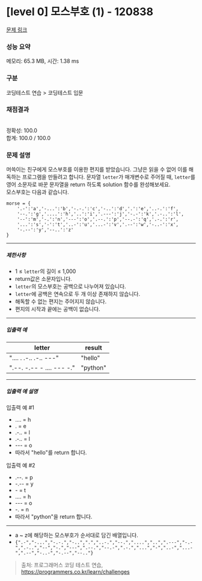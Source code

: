 # [level 0] 모스부호 (1) - 120838 

[문제 링크](https://school.programmers.co.kr/learn/courses/30/lessons/120838) 

### 성능 요약

메모리: 65.3 MB, 시간: 1.38 ms

### 구분

코딩테스트 연습 > 코딩테스트 입문

### 채점결과

<br/>정확성: 100.0<br/>합계: 100.0 / 100.0

### 문제 설명

<p>머쓱이는 친구에게 모스부호를 이용한 편지를 받았습니다. 그냥은 읽을 수 없어 이를 해독하는 프로그램을 만들려고 합니다. 문자열 <code>letter</code>가 매개변수로 주어질 때, <code>letter</code>를 영어 소문자로 바꾼 문자열을 return 하도록 solution 함수를 완성해보세요.<br>
모스부호는 다음과 같습니다.</p>
<div class="highlight"><pre class="codehilite"><code>morse = { 
    '.-':'a','-...':'b','-.-.':'c','-..':'d','.':'e','..-.':'f',
    '--.':'g','....':'h','..':'i','.---':'j','-.-':'k','.-..':'l',
    '--':'m','-.':'n','---':'o','.--.':'p','--.-':'q','.-.':'r',
    '...':'s','-':'t','..-':'u','...-':'v','.--':'w','-..-':'x',
    '-.--':'y','--..':'z'
}
</code></pre></div>
<hr>

<h5>제한사항</h5>

<ul>
<li>1 ≤ <code>letter</code>의 길이 ≤ 1,000</li>
<li>return값은 소문자입니다.</li>
<li><code>letter</code>의 모스부호는 공백으로 나누어져 있습니다.</li>
<li><code>letter</code>에 공백은 연속으로 두 개 이상 존재하지 않습니다.</li>
<li>해독할 수 없는 편지는 주어지지 않습니다.</li>
<li>편지의 시작과 끝에는 공백이 없습니다.</li>
</ul>

<hr>

<h5>입출력 예</h5>
<table class="table">
        <thead><tr>
<th>letter</th>
<th>result</th>
</tr>
</thead>
        <tbody><tr>
<td>".... . .-.. .-.. ---"</td>
<td>"hello"</td>
</tr>
<tr>
<td>".--. -.-- - .... --- -."</td>
<td>"python"</td>
</tr>
</tbody>
      </table>
<hr>

<h5>입출력 예 설명</h5>

<p>입출력 예 #1</p>

<ul>
<li>.... = h</li>
<li>. = e</li>
<li>.-.. = l</li>
<li>.-.. = l</li>
<li>--- = o</li>
<li>따라서 "hello"를 return 합니다.</li>
</ul>

<p>입출력 예 #2</p>

<ul>
<li>.--. = p</li>
<li>-.-- = y</li>
<li>- = t</li>
<li>.... = h</li>
<li>--- = o</li>
<li>-. = n</li>
<li>따라서 "python"을 return 합니다.</li>
</ul>

<hr>

<ul>
<li>a ~ z에 해당하는 모스부호가 순서대로 담긴 배열입니다.</li>
<li><code>{".-","-...","-.-.","-..",".","..-.","--.","....","..",".---","-.-",".-..","--","-.","---",".--.","--.-",".-.","...","-","..-","...-",".--","-..-","-.--","--.."}</code></li>
</ul>


> 출처: 프로그래머스 코딩 테스트 연습, https://programmers.co.kr/learn/challenges